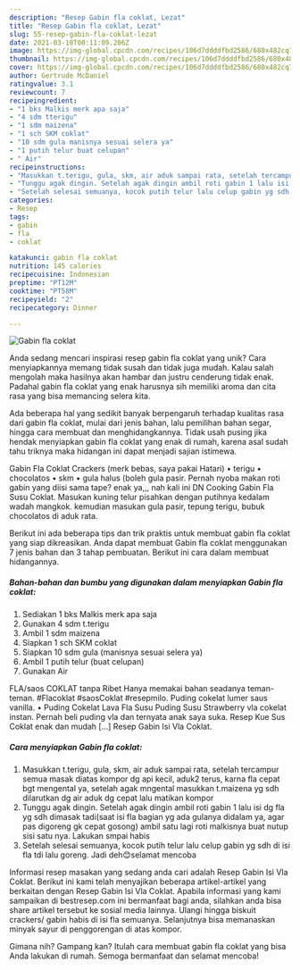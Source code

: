 ```yaml
---
description: "Resep Gabin fla coklat, Lezat"
title: "Resep Gabin fla coklat, Lezat"
slug: 55-resep-gabin-fla-coklat-lezat
date: 2021-03-10T00:11:09.206Z
image: https://img-global.cpcdn.com/recipes/106d7ddddfbd2586/680x482cq70/gabin-fla-coklat-foto-resep-utama.jpg
thumbnail: https://img-global.cpcdn.com/recipes/106d7ddddfbd2586/680x482cq70/gabin-fla-coklat-foto-resep-utama.jpg
cover: https://img-global.cpcdn.com/recipes/106d7ddddfbd2586/680x482cq70/gabin-fla-coklat-foto-resep-utama.jpg
author: Gertrude McDaniel
ratingvalue: 3.1
reviewcount: 7
recipeingredient:
- "1 bks Malkis merk apa saja"
- "4 sdm tterigu"
- "1 sdm maizena"
- "1 sch SKM coklat"
- "10 sdm gula manisnya sesuai selera ya"
- "1 putih telur buat celupan"
- " Air"
recipeinstructions:
- "Masukkan t.terigu, gula, skm, air aduk sampai rata, setelah tercampur semua masak diatas kompor dg api kecil, aduk2 terus, karna fla cepat bgt mengental ya, setelah agak mngental masukkan t.maizena yg sdh dilarutkan dg air aduk dg cepat lalu matikan kompor"
- "Tunggu agak dingin. Setelah agak dingin ambil roti gabin 1 lalu isi dg fla yg sdh dimasak tadi(saat isi fla bagian yg ada gulanya didalam ya, agar pas digoreng gk cepat gosong) ambil satu lagi roti malkisnya buat nutup sisi satu nya. Lakukan smpai habis"
- "Setelah selesai semuanya, kocok putih telur lalu celup gabin yg sdh di isi fla tdi lalu goreng. Jadi deh😊selamat mencoba"
categories:
- Resep
tags:
- gabin
- fla
- coklat

katakunci: gabin fla coklat 
nutrition: 145 calories
recipecuisine: Indonesian
preptime: "PT12M"
cooktime: "PT58M"
recipeyield: "2"
recipecategory: Dinner

---
```



![Gabin fla coklat](https://img-global.cpcdn.com/recipes/106d7ddddfbd2586/680x482cq70/gabin-fla-coklat-foto-resep-utama.jpg)

Anda sedang mencari inspirasi resep gabin fla coklat yang unik? Cara menyiapkannya memang tidak susah dan tidak juga mudah. Kalau salah mengolah maka hasilnya akan hambar dan justru cenderung tidak enak. Padahal gabin fla coklat yang enak harusnya sih memiliki aroma dan cita rasa yang bisa memancing selera kita.

Ada beberapa hal yang sedikit banyak berpengaruh terhadap kualitas rasa dari gabin fla coklat, mulai dari jenis bahan, lalu pemilihan bahan segar, hingga cara membuat dan menghidangkannya. Tidak usah pusing jika hendak menyiapkan gabin fla coklat yang enak di rumah, karena asal sudah tahu triknya maka hidangan ini dapat menjadi sajian istimewa.

Gabin Fla Coklat Crackers (merk bebas, saya pakai Hatari) • terigu • chocolatos • skm • gula halus (boleh gula pasir. Pernah nyoba makan roti gabin yang diisi sama tape? enak ya,,, nah kali ini DN Cooking Gabin Fla Susu Coklat. Masukan kuning telur pisahkan dengan putihnya kedalam wadah mangkok. kemudian masukan gula pasir, tepung terigu, bubuk chocolatos di aduk rata.


Berikut ini ada beberapa tips dan trik praktis untuk membuat gabin fla coklat yang siap dikreasikan. Anda dapat membuat Gabin fla coklat menggunakan 7 jenis bahan dan 3 tahap pembuatan. Berikut ini cara dalam membuat hidangannya.

<!--inarticleads1-->

##### Bahan-bahan dan bumbu yang digunakan dalam menyiapkan Gabin fla coklat:

1. Sediakan 1 bks Malkis merk apa saja
1. Gunakan 4 sdm t.terigu
1. Ambil 1 sdm maizena
1. Siapkan 1 sch SKM coklat
1. Siapkan 10 sdm gula (manisnya sesuai selera ya)
1. Ambil 1 putih telur (buat celupan)
1. Gunakan  Air


FLA/saos COKLAT tanpa Ribet Hanya memakai bahan seadanya teman-teman. #Flacoklat #saosCoklat #resepmilo. Puding cokelat lumer saus vanilla. • Puding Cokelat Lava Fla Susu Puding Susu Strawberry vla cokelat instan. Pernah beli puding vla dan ternyata anak saya suka. Resep Kue Sus Coklat enak dan mudah […] Resep Gabin Isi Vla Coklat. 

<!--inarticleads2-->

##### Cara menyiapkan Gabin fla coklat:

1. Masukkan t.terigu, gula, skm, air aduk sampai rata, setelah tercampur semua masak diatas kompor dg api kecil, aduk2 terus, karna fla cepat bgt mengental ya, setelah agak mngental masukkan t.maizena yg sdh dilarutkan dg air aduk dg cepat lalu matikan kompor
1. Tunggu agak dingin. Setelah agak dingin ambil roti gabin 1 lalu isi dg fla yg sdh dimasak tadi(saat isi fla bagian yg ada gulanya didalam ya, agar pas digoreng gk cepat gosong) ambil satu lagi roti malkisnya buat nutup sisi satu nya. Lakukan smpai habis
1. Setelah selesai semuanya, kocok putih telur lalu celup gabin yg sdh di isi fla tdi lalu goreng. Jadi deh😊selamat mencoba


Informasi resep masakan yang sedang anda cari adalah Resep Gabin Isi Vla Coklat. Berikut ini kami telah menyajikan beberapa artikel-artikel yang berkaitan dengan Resep Gabin Isi Vla Coklat. Apabila informasi yang kami sampaikan di bestresep.com ini bermanfaat bagi anda, silahkan anda bisa share artikel tersebut ke sosial media lainnya. Ulangi hingga biskuit crackers/ gabin habis di isi fla semuanya. Selanjutnya bisa memanaskan minyak sayur di penggorengan di atas kompor. 

Gimana nih? Gampang kan? Itulah cara membuat gabin fla coklat yang bisa Anda lakukan di rumah. Semoga bermanfaat dan selamat mencoba!
